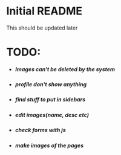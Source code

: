 # Initial README
This should be updated later
# TODO:
 * ##### Images can't be deleted by the system
 * ##### profile don't show anything
 * ##### find stuff to put in sidebars
 * ##### edit images(name, desc etc)
 * ##### check forms with js
 * ##### make images of the pages
